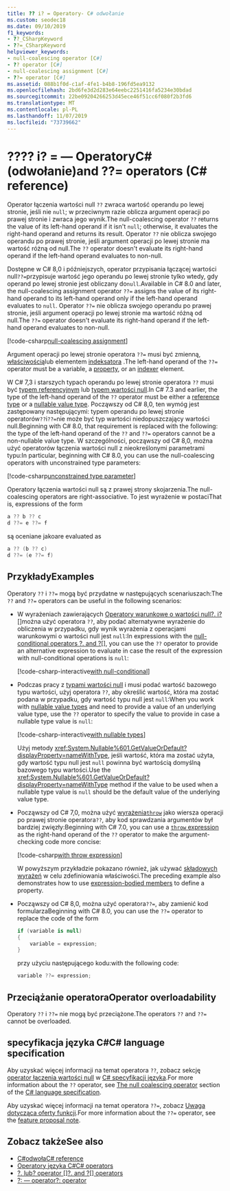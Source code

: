 ```yaml
---
title: ?? i? = Operatory- C# odwołanie
ms.custom: seodec18
ms.date: 09/10/2019
f1_keywords:
- ??_CSharpKeyword
- ??=_CSharpKeyword
helpviewer_keywords:
- null-coalescing operator [C#]
- ?? operator [C#]
- null-coalescing assignment [C#]
- ??= operator [C#]
ms.assetid: 088b1f0d-c1af-4fe1-b4b8-196fd5ea9132
ms.openlocfilehash: 2bd6fe3d2d283e64eebc2251416fa5234e30bdad
ms.sourcegitcommit: 22be09204266253d45ece46f51cc6f080f2b3fd6
ms.translationtype: MT
ms.contentlocale: pl-PL
ms.lasthandoff: 11/07/2019
ms.locfileid: "73739662"
---
```

# <a name="-and--operators-c-reference"></a><span data-ttu-id="7bbe9-103">??</span><span class="sxs-lookup"><span data-stu-id="7bbe9-103">??</span></span> <span data-ttu-id="7bbe9-104">i? = — OperatoryC# (odwołanie)</span><span class="sxs-lookup"><span data-stu-id="7bbe9-104">and ??= operators (C# reference)</span></span>

<span data-ttu-id="7bbe9-105">Operator łączenia wartości null `??` zwraca wartość operandu po lewej stronie, jeśli nie `null`; w przeciwnym razie oblicza argument operacji po prawej stronie i zwraca jego wynik.</span><span class="sxs-lookup"><span data-stu-id="7bbe9-105">The null-coalescing operator `??` returns the value of its left-hand operand if it isn't `null`; otherwise, it evaluates the right-hand operand and returns its result.</span></span> <span data-ttu-id="7bbe9-106">Operator `??` nie oblicza swojego operandu po prawej stronie, jeśli argument operacji po lewej stronie ma wartość różną od null.</span><span class="sxs-lookup"><span data-stu-id="7bbe9-106">The `??` operator doesn't evaluate its right-hand operand if the left-hand operand evaluates to non-null.</span></span>

<span data-ttu-id="7bbe9-107">Dostępne w C# 8,0 i późniejszych, operator przypisania łączącej wartości null`??=`przypisuje wartość jego operandu po lewej stronie tylko wtedy, gdy operand po lewej stronie jest obliczany do`null`.</span><span class="sxs-lookup"><span data-stu-id="7bbe9-107">Available in C# 8.0 and later, the null-coalescing assignment operator `??=` assigns the value of its right-hand operand to its left-hand operand only if the left-hand operand evaluates to `null`.</span></span> <span data-ttu-id="7bbe9-108">Operator `??=` nie oblicza swojego operandu po prawej stronie, jeśli argument operacji po lewej stronie ma wartość różną od null.</span><span class="sxs-lookup"><span data-stu-id="7bbe9-108">The `??=` operator doesn't evaluate its right-hand operand if the left-hand operand evaluates to non-null.</span></span>

[!code-csharp[null-coalescing assignment](~/samples/csharp/language-reference/operators/NullCoalescingOperator.cs#Assignment)]

<span data-ttu-id="7bbe9-109">Argument operacji po lewej stronie operatora `??=` musi być zmienną, [właściwością](../../programming-guide/classes-and-structs/properties.md)lub elementem [indeksatora](../../programming-guide/indexers/index.md) .</span><span class="sxs-lookup"><span data-stu-id="7bbe9-109">The left-hand operand of the `??=` operator must be a variable, a [property](../../programming-guide/classes-and-structs/properties.md), or an [indexer](../../programming-guide/indexers/index.md) element.</span></span>

<span data-ttu-id="7bbe9-110">W C# 7,3 i starszych typach operandu po lewej stronie operatora `??` musi być [typem referencyjnym](../keywords/reference-types.md) lub [typem wartości null](../builtin-types/nullable-value-types.md).</span><span class="sxs-lookup"><span data-stu-id="7bbe9-110">In C# 7.3 and earlier, the type of the left-hand operand of the `??` operator must be either a [reference type](../keywords/reference-types.md) or a [nullable value type](../builtin-types/nullable-value-types.md).</span></span> <span data-ttu-id="7bbe9-111">Począwszy od C# 8,0, ten wymóg jest zastępowany następującymi: typem operandu po lewej stronie operatorów`??`i`??=`nie może być typ wartości niedopuszczający wartości null.</span><span class="sxs-lookup"><span data-stu-id="7bbe9-111">Beginning with C# 8.0, that requirement is replaced with the following: the type of the left-hand operand of the `??` and `??=` operators cannot be a non-nullable value type.</span></span> <span data-ttu-id="7bbe9-112">W szczególności, począwszy od C# 8,0, można użyć operatorów łączenia wartości null z nieokreślonymi parametrami typu:</span><span class="sxs-lookup"><span data-stu-id="7bbe9-112">In particular, beginning with C# 8.0, you can use the null-coalescing operators with unconstrained type parameters:</span></span>

[!code-csharp[unconstrained type parameter](~/samples/csharp/language-reference/operators/NullCoalescingOperator.cs#UnconstrainedType)]

<span data-ttu-id="7bbe9-113">Operatory łączenia wartości null są z prawej strony skojarzenia.</span><span class="sxs-lookup"><span data-stu-id="7bbe9-113">The null-coalescing operators are right-associative.</span></span> <span data-ttu-id="7bbe9-114">To jest wyrażenie w postaci</span><span class="sxs-lookup"><span data-stu-id="7bbe9-114">That is, expressions of the form</span></span>

```csharp
a ?? b ?? c
d ??= e ??= f
```

<span data-ttu-id="7bbe9-115">są oceniane jako</span><span class="sxs-lookup"><span data-stu-id="7bbe9-115">are evaluated as</span></span>

```csharp
a ?? (b ?? c)
d ??= (e ??= f)
```

## <a name="examples"></a><span data-ttu-id="7bbe9-116">Przykłady</span><span class="sxs-lookup"><span data-stu-id="7bbe9-116">Examples</span></span>

<span data-ttu-id="7bbe9-117">Operatory `??` i `??=` mogą być przydatne w następujących scenariuszach:</span><span class="sxs-lookup"><span data-stu-id="7bbe9-117">The `??` and `??=` operators can be useful in the following scenarios:</span></span>

- <span data-ttu-id="7bbe9-118">W wyrażeniach zawierających [Operatory warunkowe o wartości null?. i? []](member-access-operators.md#null-conditional-operators--and-)można użyć operatora `??`, aby podać alternatywne wyrażenie do obliczenia w przypadku, gdy wynik wyrażenia z operacjami warunkowymi o wartości null jest `null`:</span><span class="sxs-lookup"><span data-stu-id="7bbe9-118">In expressions with the [null-conditional operators ?. and ?[]](member-access-operators.md#null-conditional-operators--and-), you can use the `??` operator to provide an alternative expression to evaluate in case the result of the expression with null-conditional operations is `null`:</span></span>

  [!code-csharp-interactive[with null-conditional](~/samples/csharp/language-reference/operators/NullCoalescingOperator.cs#WithNullConditional)]

- <span data-ttu-id="7bbe9-119">Podczas pracy z [typami wartości null](../builtin-types/nullable-value-types.md) i musi podać wartość bazowego typu wartości, użyj operatora `??`, aby określić wartość, która ma zostać podana w przypadku, gdy wartość typu null jest `null`:</span><span class="sxs-lookup"><span data-stu-id="7bbe9-119">When you work with [nullable value types](../builtin-types/nullable-value-types.md) and need to provide a value of an underlying value type, use the `??` operator to specify the value to provide in case a nullable type value is `null`:</span></span>

  [!code-csharp-interactive[with nullable types](~/samples/csharp/language-reference/operators/NullCoalescingOperator.cs#WithNullableTypes)]

  <span data-ttu-id="7bbe9-120">Użyj metody <xref:System.Nullable%601.GetValueOrDefault?displayProperty=nameWithType>, jeśli wartość, która ma zostać użyta, gdy wartość typu null jest `null` powinna być wartością domyślną bazowego typu wartości.</span><span class="sxs-lookup"><span data-stu-id="7bbe9-120">Use the <xref:System.Nullable%601.GetValueOrDefault?displayProperty=nameWithType> method if the value to be used when a nullable type value is `null` should be the default value of the underlying value type.</span></span>

- <span data-ttu-id="7bbe9-121">Począwszy od C# 7,0, można użyć [wyrażenia`throw`](../keywords/throw.md#the-throw-expression) jako wiersza operacji po prawej stronie operatora`??`, aby kod sprawdzania argumentów był bardziej zwięzły:</span><span class="sxs-lookup"><span data-stu-id="7bbe9-121">Beginning with C# 7.0, you can use a [`throw` expression](../keywords/throw.md#the-throw-expression) as the right-hand operand of the `??` operator to make the argument-checking code more concise:</span></span>

  [!code-csharp[with throw expression](~/samples/csharp/language-reference/operators/NullCoalescingOperator.cs#WithThrowExpression)]

  <span data-ttu-id="7bbe9-122">W powyższym przykładzie pokazano również, jak używać [składowych wyrażeń](../../programming-guide/statements-expressions-operators/expression-bodied-members.md) w celu zdefiniowania właściwości.</span><span class="sxs-lookup"><span data-stu-id="7bbe9-122">The preceding example also demonstrates how to use [expression-bodied members](../../programming-guide/statements-expressions-operators/expression-bodied-members.md) to define a property.</span></span>

- <span data-ttu-id="7bbe9-123">Począwszy od C# 8,0, można użyć operatora`??=`, aby zamienić kod formularza</span><span class="sxs-lookup"><span data-stu-id="7bbe9-123">Beginning with C# 8.0, you can use the `??=` operator to replace the code of the form</span></span>

  ```csharp
  if (variable is null)
  {
      variable = expression;
  }
  ```

  <span data-ttu-id="7bbe9-124">przy użyciu następującego kodu:</span><span class="sxs-lookup"><span data-stu-id="7bbe9-124">with the following code:</span></span>

  ```csharp
  variable ??= expression;
  ```

## <a name="operator-overloadability"></a><span data-ttu-id="7bbe9-125">Przeciążanie operatora</span><span class="sxs-lookup"><span data-stu-id="7bbe9-125">Operator overloadability</span></span>

<span data-ttu-id="7bbe9-126">Operatory `??` i `??=` nie mogą być przeciążone.</span><span class="sxs-lookup"><span data-stu-id="7bbe9-126">The operators `??` and `??=` cannot be overloaded.</span></span>

## <a name="c-language-specification"></a><span data-ttu-id="7bbe9-127">specyfikacja języka C#</span><span class="sxs-lookup"><span data-stu-id="7bbe9-127">C# language specification</span></span>

<span data-ttu-id="7bbe9-128">Aby uzyskać więcej informacji na temat operatora `??`, zobacz sekcję [operator łączenia wartości null](~/_csharplang/spec/expressions.md#the-null-coalescing-operator) w [ C# specyfikacji języka](~/_csharplang/spec/introduction.md).</span><span class="sxs-lookup"><span data-stu-id="7bbe9-128">For more information about the `??` operator, see [The null coalescing operator](~/_csharplang/spec/expressions.md#the-null-coalescing-operator) section of the [C# language specification](~/_csharplang/spec/introduction.md).</span></span>

<span data-ttu-id="7bbe9-129">Aby uzyskać więcej informacji na temat operatora `??=`, zobacz [Uwaga dotycząca oferty funkcji](~/_csharplang/proposals/csharp-8.0/null-coalescing-assignment.md).</span><span class="sxs-lookup"><span data-stu-id="7bbe9-129">For more information about the `??=` operator, see the [feature proposal note](~/_csharplang/proposals/csharp-8.0/null-coalescing-assignment.md).</span></span>

## <a name="see-also"></a><span data-ttu-id="7bbe9-130">Zobacz także</span><span class="sxs-lookup"><span data-stu-id="7bbe9-130">See also</span></span>

- [<span data-ttu-id="7bbe9-131">C#odwoła</span><span class="sxs-lookup"><span data-stu-id="7bbe9-131">C# reference</span></span>](../index.md)
- [<span data-ttu-id="7bbe9-132">Operatory języka C#</span><span class="sxs-lookup"><span data-stu-id="7bbe9-132">C# operators</span></span>](index.md)
- <span data-ttu-id="7bbe9-133">[?. lub? operator []](member-access-operators.md#null-conditional-operators--and-)</span><span class="sxs-lookup"><span data-stu-id="7bbe9-133">[?. and ?[] operators](member-access-operators.md#null-conditional-operators--and-)</span></span>
- [<span data-ttu-id="7bbe9-134">?: — operator</span><span class="sxs-lookup"><span data-stu-id="7bbe9-134">?: operator</span></span>](conditional-operator.md)

